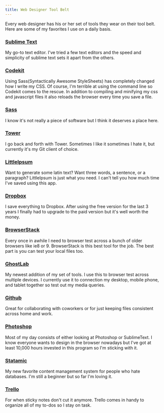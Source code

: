 ```yaml
---
title: Web Designer Tool Belt
---
```

<p>Every web designer has his or her set of tools they wear on their tool belt. Here are some of my favorites I use on a daily basis.</p><h3><a href="http://www.sublimetext.com/">Sublime Text</a></h3><p>My go-to text editor. I've tried a few text editors and the speed and simplicity of sublime text sets it apart from the others.</p><h3><a href="http://incident57.com/codekit/">Codekit</a></h3><p>Using Sass(Syntactically Awesome StyleSheets) has completely changed how I write my CSS. Of course, I'm terrible at using the command line so Codekit comes to the rescue. In addition to compiling and minifying my css and javascript files it also reloads the browser every time you save a file.</p><h3><a href="http://sass-lang.com/">Sass</a></h3><p>I know it's not really a piece of software but I think it deserves a place here.</p><h3><a href="http://www.git-tower.com/">Tower</a></h3><p>I go back and forth with Tower. Sometimes I like it sometimes I hate it, but currently it's my Git client of choice.</p><h3><a href="http://littleipsum.com/">LittleIpsum</a></h3><p>Want to generate some latin text? Want three words, a sentence, or a paragraph? LittleIpsum is just what you need. I can't tell you how much time I've saved using this app. </p><h3><a href="https://www.dropbox.com/">Dropbox</a></h3><p>I save everything to Dropbox. After using the free version for the last 3 years I finally had to upgrade to the paid version but it's well worth the money.</p><h3><a href="http://www.browserstack.com/">BrowserStack</a></h3><p>Every once in awhile I need to browser test across a bunch of older browsers like ie8 or 9. BrowserStack is this best tool for the job. The best part is you can test your local files too. </p><h3><a href="http://vanamco.com/ghostlab/">GhostLab</a></h3><p>My newest addition of my set of tools. I use this to browser test across multiple devices. I currently use it to connection my desktop, mobile phone, and tablet together so test out my media queries.</p><h3><a href="https://github.com/">Github</a></h3><p>Great for collaborating with coworkers or for just keeping files consistent across home and work.</p><h3><a href="http://www.adobe.com/products/photoshop.html">Photoshop</a></h3><p>Most of my day consists of either looking at Photoshop or SublimeText. I know everyone wants to design in the browser nowadays but I've got at least 10,000 hours invested in this program so I'm sticking with it.</p><h3><a href="http://statamic.com/">Statamic</a></h3><p>My new favorite content management system for people who hate databases. I'm still a beginner but so far I'm loving it. </p><h3><a href="https://trello.com/">Trello</a></h3><p>For when sticky notes don't cut it anymore. Trello comes in handy to organize all of my to-dos so I stay on task.</p>